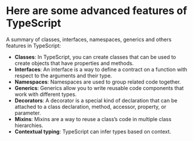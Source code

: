 # Here are some advanced features of TypeScript

A summary of classes, interfaces, namespaces, generics and others features in TypeScript:

* __Classes__: In TypeScript, you can create classes that can be used to create objects that have properties and methods.
* __Interfaces__: An interface is a way to define a contract on a function with respect to the arguments and their type.
* __Namespaces__: Namespaces are used to group related code together.
* __Generics__: Generics allow you to write reusable code components that work with different types.
* __Decorators__: A decorator is a special kind of declaration that can be attached to a class declaration, method, accessor, property, or parameter.
* __Mixins__: Mixins are a way to reuse a class’s code in multiple class hierarchies.
* __Contextual typing__: TypeScript can infer types based on context.
